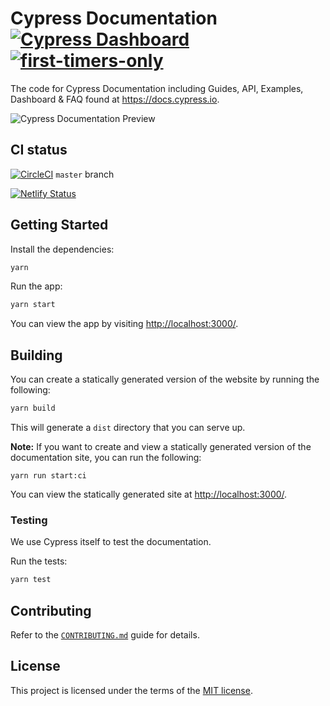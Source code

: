 # Cypress Documentation [![Cypress Dashboard](https://img.shields.io/badge/cypress-dashboard-brightgreen.svg)](https://dashboard.cypress.io/#/projects/ma3dkn/runs) [![first-timers-only](http://img.shields.io/badge/first--timers--only-friendly-blue.svg)](https://github.com/cypress-io/cypress-documentation/labels/first-timers-only)

The code for Cypress Documentation including Guides, API, Examples, Dashboard &
FAQ found at https://docs.cypress.io.

![Cypress Documentation Preview](https://user-images.githubusercontent.com/11802078/112329249-09547100-8c85-11eb-97fe-8a52e4245874.png)

## CI status

[![CircleCI](https://circleci.com/gh/cypress-io/cypress-documentation/tree/master.svg?style=svg)](https://circleci.com/gh/cypress-io/cypress-documentation/tree/master)
`master` branch

[![Netlify Status](https://api.netlify.com/api/v1/badges/dbf22ada-b50c-49b0-a933-bf02e87d25d1/deploy-status)](https://app.netlify.com/sites/cypress-docs/deploys)

## Getting Started

Install the dependencies:

```sh
yarn
```

Run the app:

```sh
yarn start
```

You can view the app by visiting
[http://localhost:3000/](http://localhost:3000/).

## Building

You can create a statically generated version of the website by running the
following:

```sh
yarn build
```

This will generate a `dist` directory that you can serve up.

**Note:** If you want to create and view a statically generated version of the
documentation site, you can run the following:

```
yarn run start:ci
```

You can view the statically generated site at
[http://localhost:3000/](http://localhost:3000).

### Testing

We use Cypress itself to test the documentation.

Run the tests:

```sh
yarn test
```

## Contributing

Refer to the [`CONTRIBUTING.md`](/CONTRIBUTING.md) guide for details.

## License

This project is licensed under the terms of the [MIT license](/LICENSE.md).
